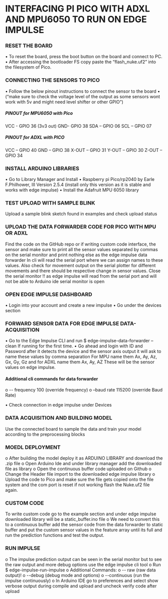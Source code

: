 # INTERFACING PI PICO WITH ADXL AND MPU6050 TO RUN ON EDGE IMPULSE

### RESET THE BOARD
•	To reset the board, press the boot button on the board and connect to PC.
•	After accessing the bootloader FS copy paste the “flash_nuke.uf2” into the filesystem of Pico. 

### CONNECTING THE SENSORS TO PICO
•	Follow the below pinout instructions to connect the sensor to the board 
•	(“make sure to check the voltage level of the output as some sensors wont work with 5v and might need level shifter or other GPIO”)

##### PINOUT for MPU6050 with Pico
  VCC - GPIO 36 (3v3 out)
  GND- GPIO 38
  SDA – GPIO 06
  SCL – GPIO 07
  
##### PINOUT for ADXL with PICO
  VCC – GPIO 40
  GND – GPIO 38
  X-OUT – GPIO 31
  Y-OUT – GPIO 30
  Z-OUT – GPIO 34

### INSTALL ARDUINO LIBRARIES 
•	Go to Library Manager and Install
•	Raspberry pi Pico/rp2040 by Earle F.Philhower, III Version 2.5.4 (install only this version as it is stable and works with edge impulse)
•	Install the Adafruit MPU 6050 library 


### TEST UPLOAD WITH SAMPLE BLINK
Upload a sample blink sketch found in examples and check upload status 

### UPLOAD THE DATA FORWARDER CODE FOR PICO WITH MPU OR ADXL
Find the code on the GitHub repo or if writing custom code interface, the sensor and make sure to print all the sensor values separated by commas on the serial monitor and print nothing else as the edge impulse data forwarder In cli will read the serial port where we can assign names to these values.
Also check for movement output on the serial plotter for different movements and there should be respective change in sensor values. 
Close the serial monitor !! as edge impulse will read from the serial port and will not be able to Arduino ide serial monitor is open

### OPEN EDGE IMPULSE DASHBOARD 
•	Login into your account and create a new impulse 
•	Go under the devices section

### FORWARD SENSOR DATA FOR EDGE IMPULSE DATA- ACQUISITION
•	Go to the Edge Impulse CLI and run $ edge-impulse-data-forwarder –clean If running for the first time. 
•	Go ahead and login with ID and Password after it detects the device and the sensor axis output it will ask to name these values by comma separation For MPU name them Ax, Ay, Az, Gx, Gy, Gz and for ADXL name them Ax, Ay, AZ  These will be the sensor values on edge impulse.
#### Additional cli commands for data forwarder

  o	-- frequency 100 (override frequency)
  o	–baud rate 115200 (override Baud Rate)
  
•	Check connection in edge impulse under Devices

### DATA ACQUISITION AND BUILDING MODEL 
Use the connected board to sample the data and train your model according to the preprocessing blocks

### MOEDL DEPLOYMENT
o	After building the model deploy it as ARDUINO LIBRARY and download the .zip file 
o	Open Arduino Ide and under library manager add the downloaded file as library 
o	Open the continuous buffer code uploaded on Github
o	Change the Header file import to the downloaded edge impulse library 
o	Upload the code to Pico and make sure the file gets copied onto the file system and the com port is reset if not working flash the Nuke.uf2 file again. 

### CUSTOM CODE 
To write custom code go to the example section and under edge impulse downloaded library will be a static_buffer.ino file 
o	We need to convert this to a continuous buffer add the sensor code from the data forwarder to static buffer and put the custom sensor values in the feature array until its full and run the prediction functions and test the output. 

### RUN IMPULSE 
o	The impulse prediction output can be seen in the serial monitor but to see the raw output and more debug options use the edge impulse cli tool 
o	Run $ edge-impulse-run-impulse
o	Additional Commands:
o	-- raw (raw data output)!
o	--debug (debug mode and options)
o	--continuous (run the impulse continuously)
o	In Arduino IDE go to preferences and select show verbose output during compile and upload and uncheck verify code after upload 




